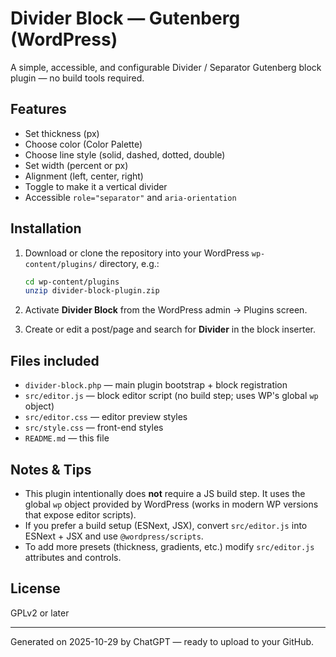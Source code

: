 # Divider Block — Gutenberg (WordPress)

A simple, accessible, and configurable Divider / Separator Gutenberg block plugin — no build tools required.

## Features
- Set thickness (px)
- Choose color (Color Palette)
- Choose line style (solid, dashed, dotted, double)
- Set width (percent or px)
- Alignment (left, center, right)
- Toggle to make it a vertical divider
- Accessible `role="separator"` and `aria-orientation`

## Installation
1. Download or clone the repository into your WordPress `wp-content/plugins/` directory, e.g.:

   ```bash
   cd wp-content/plugins
   unzip divider-block-plugin.zip
   ```

2. Activate **Divider Block** from the WordPress admin → Plugins screen.
3. Create or edit a post/page and search for **Divider** in the block inserter.

## Files included
- `divider-block.php` — main plugin bootstrap + block registration
- `src/editor.js` — block editor script (no build step; uses WP's global `wp` object)
- `src/editor.css` — editor preview styles
- `src/style.css` — front-end styles
- `README.md` — this file

## Notes & Tips
- This plugin intentionally does **not** require a JS build step. It uses the global `wp` object provided by WordPress (works in modern WP versions that expose editor scripts).
- If you prefer a build setup (ESNext, JSX), convert `src/editor.js` into ESNext + JSX and use `@wordpress/scripts`.
- To add more presets (thickness, gradients, etc.) modify `src/editor.js` attributes and controls.

## License
GPLv2 or later

---
Generated on 2025-10-29 by ChatGPT — ready to upload to your GitHub.
